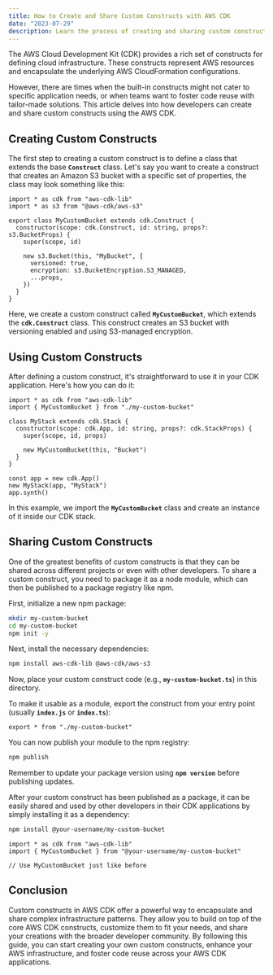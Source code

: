 ```yaml
---
title: How to Create and Share Custom Constructs with AWS CDK
date: "2023-07-29"
description: Learn the process of creating and sharing custom constructs using AWS CDK for more tailored cloud applications.
---
```


The AWS Cloud Development Kit (CDK) provides a rich set of constructs for defining cloud infrastructure. These constructs represent AWS resources and encapsulate the underlying AWS CloudFormation configurations.

However, there are times when the built-in constructs might not cater to specific application needs, or when teams want to foster code reuse with tailor-made solutions. This article delves into how developers can create and share custom constructs using the AWS CDK.

## **Creating Custom Constructs**

The first step to creating a custom construct is to define a class that extends the base **`Construct`** class. Let's say you want to create a construct that creates an Amazon S3 bucket with a specific set of properties, the class may look something like this:

```tsx
import * as cdk from "aws-cdk-lib"
import * as s3 from "@aws-cdk/aws-s3"

export class MyCustomBucket extends cdk.Construct {
  constructor(scope: cdk.Construct, id: string, props?: s3.BucketProps) {
    super(scope, id)

    new s3.Bucket(this, "MyBucket", {
      versioned: true,
      encryption: s3.BucketEncryption.S3_MANAGED,
      ...props,
    })
  }
}
```

Here, we create a custom construct called **`MyCustomBucket`**, which extends the **`cdk.Construct`** class. This construct creates an S3 bucket with versioning enabled and using S3-managed encryption.

## **Using Custom Constructs**

After defining a custom construct, it's straightforward to use it in your CDK application. Here's how you can do it:

```tsx
import * as cdk from "aws-cdk-lib"
import { MyCustomBucket } from "./my-custom-bucket"

class MyStack extends cdk.Stack {
  constructor(scope: cdk.App, id: string, props?: cdk.StackProps) {
    super(scope, id, props)

    new MyCustomBucket(this, "Bucket")
  }
}

const app = new cdk.App()
new MyStack(app, "MyStack")
app.synth()
```

In this example, we import the **`MyCustomBucket`** class and create an instance of it inside our CDK stack.

## **Sharing Custom Constructs**

One of the greatest benefits of custom constructs is that they can be shared across different projects or even with other developers. To share a custom construct, you need to package it as a node module, which can then be published to a package registry like npm.

First, initialize a new npm package:

```bash
mkdir my-custom-bucket
cd my-custom-bucket
npm init -y
```

Next, install the necessary dependencies:

```bash
npm install aws-cdk-lib @aws-cdk/aws-s3
```

Now, place your custom construct code (e.g., **`my-custom-bucket.ts`**) in this directory.

To make it usable as a module, export the construct from your entry point (usually **`index.js`** or **`index.ts`**):

```tsx
export * from "./my-custom-bucket"
```

You can now publish your module to the npm registry:

```bash
npm publish
```

Remember to update your package version using **`npm version`** before publishing updates.

After your custom construct has been published as a package, it can be easily shared and used by other developers in their CDK applications by simply installing it as a dependency:

```bash
npm install @your-username/my-custom-bucket
```

```tsx
import * as cdk from "aws-cdk-lib"
import { MyCustomBucket } from "@your-username/my-custom-bucket"

// Use MyCustomBucket just like before
```

## **Conclusion**

Custom constructs in AWS CDK offer a powerful way to encapsulate and share complex infrastructure patterns. They allow you to build on top of the core AWS CDK constructs, customize them to fit your needs, and share your creations with the broader developer community. By following this guide, you can start creating your own custom constructs, enhance your AWS infrastructure, and foster code reuse across your AWS CDK applications.
